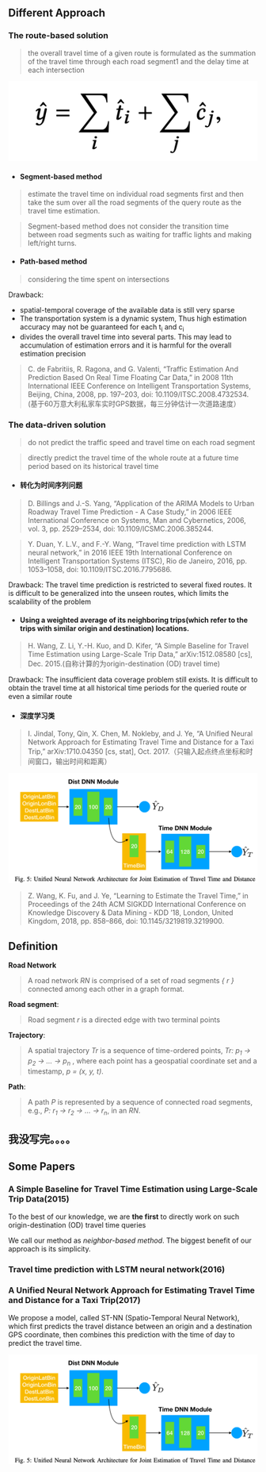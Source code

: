## Different Approach

### The route-based solution

> the overall travel time of a given route is formulated as the summation of the travel time through each road segment1 and the delay time at each intersection

![image](ForMao/route_based_sum.png)

* #### Segment-based method 

> estimate the travel time on individual road segments first and then take the sum over all the road segments of the query route as the travel time estimation. 

> Segment-based method does not consider the transition time between road segments such as waiting for traffic lights and making left/right turns.




* #### Path-based method

> considering the time spent on intersections


Drawback:

* spatial-temporal coverage of the available data is still very sparse
* The transportation system is a dynamic system, Thus high estimation accuracy may not be guaranteed for each t<sub>i</sub>
and c<sub>i</sub>
* divides the overall travel time into several parts. This may lead to accumulation of estimation errors and it is harmful for the overall estimation precision

> C. de Fabritiis, R. Ragona, and G. Valenti, “Traffic Estimation And Prediction Based On Real Time Floating Car Data,” in 2008 11th International IEEE Conference on Intelligent Transportation Systems, Beijing, China, 2008, pp. 197–203, doi: 10.1109/ITSC.2008.4732534.
(基于60万意大利私家车实时GPS数据，每三分钟估计一次道路速度）


### The data-driven solution

> do not predict the traffic speed and travel time on each road segment

> directly predict the travel time of the whole route at a future time period based on its historical travel time



* #### 转化为时间序列问题 ####

> D. Billings and J.-S. Yang, “Application of the ARIMA Models to Urban Roadway Travel Time Prediction - A Case Study,” in 2006 IEEE International Conference on Systems, Man and Cybernetics, 2006, vol. 3, pp. 2529–2534, doi: 10.1109/ICSMC.2006.385244.


> Y. Duan, Y. L.V., and F.-Y. Wang, “Travel time prediction with LSTM neural network,” in 2016 IEEE 19th International Conference on Intelligent Transportation Systems (ITSC), Rio de Janeiro, 2016, pp. 1053–1058, doi: 10.1109/ITSC.2016.7795686.

Drawback: The travel time prediction is restricted to several fixed routes. It is difficult to be generalized into the unseen routes, which limits the scalability of the problem

* #### Using a weighted average of its neighboring trips(which refer to the trips with similar origin and destination) locations. 
> H. Wang, Z. Li, Y.-H. Kuo, and D. Kifer, “A Simple Baseline for Travel Time Estimation using Large-Scale Trip Data,” arXiv:1512.08580 [cs], Dec. 2015.(自称计算的为origin-destination (OD) travel time)

Drawback: The insufficient data coverage problem still exists. It is difficult to obtain the travel time at all historical time periods for the queried route or even a similar route

* #### 深度学习类 ####

>I. Jindal, Tony, Qin, X. Chen, M. Nokleby, and J. Ye, “A Unified Neural Network Approach for Estimating Travel Time and Distance for a Taxi Trip,” arXiv:1710.04350 [cs, stat], Oct. 2017.（只输入起点终点坐标和时间窗口，输出时间和距离）

![a_unified](ForMao/a_unified.png)


> Z. Wang, K. Fu, and J. Ye, “Learning to Estimate the Travel Time,” in Proceedings of the 24th ACM SIGKDD International Conference on Knowledge Discovery & Data Mining  - KDD ’18, London, United Kingdom, 2018, pp. 858–866, doi: 10.1145/3219819.3219900.















## Definition

**Road Network**
> A road network *RN* is comprised of a set of road segments *{ r }* connected among each other in a graph format.

**Road segment**: 

> Road segment *r* is a directed edge with two terminal points

**Trajectory**: 

> A spatial trajectory *Tr* is a sequence of time-ordered points, *Tr: p<sub>1</sub> -> p<sub>2</sub> -> ... -> p<sub>n</sub>* , where each point has a geospatial coordinate set and a timestamp, *p = (x, y, t)*.

**Path**: 
> A path *P* is represented by a sequence of connected road segments, e.g., *P: r<sub>1</sub> -> r<sub>2</sub> -> ... -> r<sub>n</sub>*, in an *RN*.


## 我没写完。。。。
## Some Papers



### A Simple Baseline for Travel Time Estimation using Large-Scale Trip Data(2015)

To the best of our knowledge, we are **the first** to directly work on such origin-destination (OD) travel time queries

We call our method as *neighbor-based method*. The biggest benefit of our approach is its simplicity.

### Travel time prediction with LSTM neural network(2016)


### A Unified Neural Network Approach for Estimating Travel Time and Distance for a Taxi Trip(2017) ###


We propose a model, called ST-NN (Spatio-Temporal Neural Network), which first predicts the travel distance between an origin and a destination GPS coordinate, then combines this prediction with the time of day to predict the travel time.

![a_unified](ForMao/a_unified.png)
















